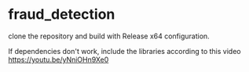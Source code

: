 # fraud_detection
clone the repository and build with Release x64 configuration. 

If dependencies don't work, include the libraries according to this video https://youtu.be/yNniOHn9Xe0
